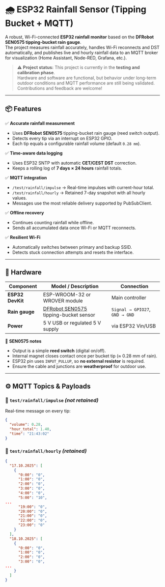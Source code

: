 # 🌧️ ESP32 Rainfall Sensor (Tipping Bucket + MQTT)

A robust, Wi-Fi-connected **ESP32 rainfall monitor** based on the **DFRobot SEN0575 tipping-bucket rain gauge**.  
The project measures rainfall accurately, handles Wi-Fi reconnects and DST automatically, and publishes live and hourly rainfall data to an MQTT broker for visualization (Home Assistant, Node-RED, Grafana, etc.).

> ⚠️ **Project status:** This project is currently in the **testing and calibration phase**.  
> Hardware and software are functional, but behavior under long-term outdoor conditions and MQTT performance are still being validated.  
> Contributions and feedback are welcome!

---

## 📦 Features

✅ **Accurate rainfall measurement**  
- Uses **DFRobot SEN0575** tipping-bucket rain gauge (reed switch output).  
- Detects every tip via an interrupt on ESP32 GPIO.  
- Each tip equals a configurable rainfall volume (default `0.28 mm`).  

✅ **Time-aware data logging**  
- Uses ESP32 SNTP with automatic **CET/CEST DST** correction.  
- Keeps a rolling log of **7 days × 24 hours** rainfall totals.  

✅ **MQTT integration**  
- `/test/rainfall/impulse` → Real-time impulses with current-hour total.  
- `/test/rainfall/hourly` → Retained 7-day snapshot with all hourly values.  
- Messages use the most reliable delivery supported by PubSubClient.  

✅ **Offline recovery**  
- Continues counting rainfall while offline.  
- Sends all accumulated data once Wi-Fi or MQTT reconnects.  

✅ **Resilient Wi-Fi**  
- Automatically switches between primary and backup SSID.  
- Detects stuck connection attempts and resets the interface.  

---

## 🧰 Hardware

| Component | Model / Description | Connection |
|------------|--------------------|-------------|
| **ESP32 DevKit** | ESP-WROOM-32 or WROVER module | Main controller |
| **Rain gauge** | [DFRobot SEN0575](https://wiki.dfrobot.com/Tipping_Bucket_Rain_Gauge_SKU__SEN0575) tipping-bucket sensor | `Signal → GPIO27`, `GND → GND` |
| **Power** | 5 V USB or regulated 5 V supply | via ESP32 Vin/USB |

🧩 **SEN0575 notes**
- Output is a simple **reed switch** (digital on/off).  
- Internal magnet closes contact once per bucket tip (≈ 0.28 mm of rain).  
- ESP32 pin uses `INPUT_PULLUP`, so **no external resistor** is required.  
- Ensure the cable and junctions are **weatherproof** for outdoor use.

---

## ⚙️ MQTT Topics & Payloads

### 🔹 `test/rainfall/impulse`  *(not retained)*

Real-time message on every tip:

```json
{
  "volume": 0.28,
  "hour_total": 1.40,
  "time": "21:43:02"
}
```

### 🔹 `test/rainfall/hourly`  *(retained)*
```json
{
  "17.10.2025": [
    {
      "0:00": "0",
      "1:00": "0",
      "2:00": "0",
      "3:00": "0",
      "4:00": "0",
      "5:00": "10",
...
      "19:00": "0",
      "20:00": "0",
      "21:00": "0",
      "22:00": "0",
      "23:00": "0"
    }
  ],
  "18.10.2025": [
    {
      "0:00": "0",
      "1:00": "0",
      "2:00": "0",
      "3:00": "0",
...
    }
  ]
}
```
